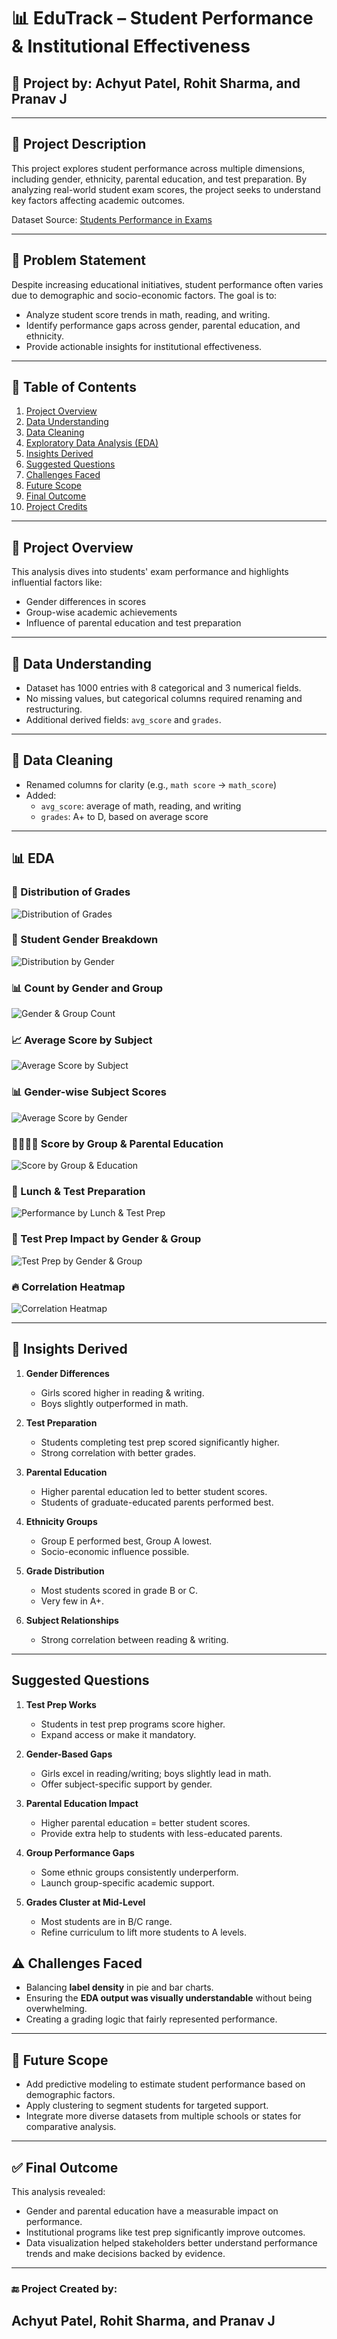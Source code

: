 # 📊 EduTrack – Student Performance & Institutional Effectiveness

## 🧠 Project by: Achyut Patel, Rohit Sharma, and Pranav J

---

## 📌 Project Description

This project explores student performance across multiple dimensions, including gender, ethnicity, parental education, and test preparation. By analyzing real-world student exam scores, the project seeks to understand key factors affecting academic outcomes.

Dataset Source: [Students Performance in Exams](https://www.kaggle.com/datasets/spscientist/students-performance-in-exams)

---

## 🎯 Problem Statement

Despite increasing educational initiatives, student performance often varies due to demographic and socio-economic factors. The goal is to:
- Analyze student score trends in math, reading, and writing.
- Identify performance gaps across gender, parental education, and ethnicity.
- Provide actionable insights for institutional effectiveness.

---

## 📖 Table of Contents

1. [Project Overview](#project-overview)
2. [Data Understanding](#data-understanding)
3. [Data Cleaning](#data-cleaning)
4. [Exploratory Data Analysis (EDA)](#eda)
5. [Insights Derived](#insights-derived)
6. [Suggested Questions](#suggested-questions)
7. [Challenges Faced](#challenges-faced)
8. [Future Scope](#future-scope)
9. [Final Outcome](#final-outcome)
10. [Project Credits](#project-created-by)

---

## 🧩 Project Overview

This analysis dives into students' exam performance and highlights influential factors like:
- Gender differences in scores
- Group-wise academic achievements
- Influence of parental education and test preparation

---

## 🧾 Data Understanding

- Dataset has 1000 entries with 8 categorical and 3 numerical fields.
- No missing values, but categorical columns required renaming and restructuring.
- Additional derived fields: `avg_score` and `grades`.

---

## 🧼 Data Cleaning

- Renamed columns for clarity (e.g., `math score` → `math_score`)
- Added:
  - `avg_score`: average of math, reading, and writing
  - `grades`: A+ to D, based on average score

---

## 📊 EDA

### 🧵 Distribution of Grades
![Distribution of Grades](./Images/distribution_of_grades.png)

### 👥 Student Gender Breakdown
![Distribution by Gender](./Images/distribution_by_gender.png)

### 📊 Count by Gender and Group
![Gender & Group Count](./Images/count_gender_group.png)

### 📈 Average Score by Subject
![Average Score by Subject](./Images/average_score_by_subject.png)

### 📊 Gender-wise Subject Scores
![Average Score by Gender](./Images/average_score_by_gender.png)

### 👨‍👩‍👧‍👦 Score by Group & Parental Education
![Score by Group & Education](./Images/score_by_group_and_parental_education.png)

### 🍱 Lunch & Test Preparation
![Performance by Lunch & Test Prep](./Images/performance_by_lunch_and_test_prep.png)

### 📘 Test Prep Impact by Gender & Group
![Test Prep by Gender & Group](./Images/test_prep_by_gender_and_group.png)

### 🔥 Correlation Heatmap
![Correlation Heatmap](./Images/correlation_heatmap.png)

---

## 📍 Insights Derived

1. **Gender Differences**
   - Girls scored higher in reading & writing.
   - Boys slightly outperformed in math.

2. **Test Preparation**
   - Students completing test prep scored significantly higher.
   - Strong correlation with better grades.

3. **Parental Education**
   - Higher parental education led to better student scores.
   - Students of graduate-educated parents performed best.

4. **Ethnicity Groups**
   - Group E performed best, Group A lowest.
   - Socio-economic influence possible.

5. **Grade Distribution**
   - Most students scored in grade B or C.
   - Very few in A+.

6. **Subject Relationships**
   - Strong correlation between reading & writing.

---

## Suggested Questions
1. **Test Prep Works**
   - Students in test prep programs score higher.
   - Expand access or make it mandatory.

2. **Gender-Based Gaps**
   - Girls excel in reading/writing; boys slightly lead in math.
   - Offer subject-specific support by gender.

3. **Parental Education Impact**
   - Higher parental education = better student scores.
   - Provide extra help to students with less-educated parents.

4. **Group Performance Gaps**
   - Some ethnic groups consistently underperform.
   - Launch group-specific academic support.

5. **Grades Cluster at Mid-Level**
   - Most students are in B/C range.
   - Refine curriculum to lift more students to A levels.

## ⚠️ Challenges Faced

- Balancing **label density** in pie and bar charts.
- Ensuring the **EDA output was visually understandable** without being overwhelming.
- Creating a grading logic that fairly represented performance.

---

## 🚀 Future Scope

- Add predictive modeling to estimate student performance based on demographic factors.
- Apply clustering to segment students for targeted support.
- Integrate more diverse datasets from multiple schools or states for comparative analysis.

---

## ✅ Final Outcome

This analysis revealed:
- Gender and parental education have a measurable impact on performance.
- Institutional programs like test prep significantly improve outcomes.
- Data visualization helped stakeholders better understand performance trends and make decisions backed by evidence.

---

### 🔚 Project Created by:
**Achyut Patel**, **Rohit Sharma**, and **Pranav J**
---

